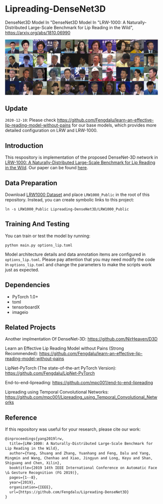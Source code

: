 # Lipreading-DenseNet3D
DenseNet3D Model In "DenseNet3D Model In "LRW-1000: A Naturally-Distributed Large-Scale Benchmark for Lip Reading in the Wild", https://arxiv.org/abs/1810.06990

![Sample of the proposed LRW-1000](banner.png)

## Update

`2020-12-10`: Please check https://github.com/Fengdalu/learn-an-effective-lip-reading-model-without-pains for our base models, which provides more detailed configuration on LRW and LRW-1000.

## Introduction   

This respository is implementation of the proposed DenseNet-3D network in [LRW-1000: A Naturally-Distributed Large-Scale Benchmark for Lip Reading in the Wild](https://arxiv.org/pdf/1810.06990.pdf). Our paper can be found [here](https://arxiv.org/pdf/1810.06990.pdf).

## Data Preparation

Download [LRW1000 Dataset](https://vipl.ict.ac.cn/view_database.php?id=14) and place `LRW1000_Public` in the root of this repository. Instead, you can create symbolic links to this project: 

```
ln -s LRW1000_Public Lipreading-DenseNet3D/LRW1000_Public
```

## Training And Testing

You can train or test the model by running: 

```
python main.py options_lip.toml
```

Model architecture details and data annotation items are configured in `options_lip.toml`. Please pay attention that you may need modify the code in `options_lip.toml` and change the parameters to make the scripts work just as expected. 

## Dependencies

* PyTorch 1.0+
* toml
* tensorboardX 
* imageio

## Related Projects

Another implmentation Of DenseNet-3D: https://github.com/NirHeaven/D3D

Learn an Effective Lip Reading Model without Pains (Strong Recommended): https://github.com/Fengdalu/learn-an-effective-lip-reading-model-without-pains

LipNet-PyTorch (The state-of-the-art PyTorch Version): https://github.com/Fengdalu/LipNet-PyTorch

End-to-end-lipreading: https://github.com/mpc001/end-to-end-lipreading

Lipreading using Temporal Convolutional Networks: https://github.com/mpc001/Lipreading_using_Temporal_Convolutional_Networks


## Reference

If this repository was useful for your research, please cite our work:

```
@inproceedings{yang2019lrw,
  title={LRW-1000: A Naturally-Distributed Large-Scale Benchmark for Lip Reading in the Wild},
  author={Yang, Shuang and Zhang, Yuanhang and Feng, Dalu and Yang, Mingmin and Wang, Chenhao and Xiao, Jingyun and Long, Keyu and Shan, Shiguang and Chen, Xilin},
  booktitle={2019 14th IEEE International Conference on Automatic Face \& Gesture Recognition (FG 2019)},
  pages={1--8},
  year={2019},
  organization={IEEE},
  url={https://github.com/Fengdalu/Lipreading-DenseNet3D}
}
```
